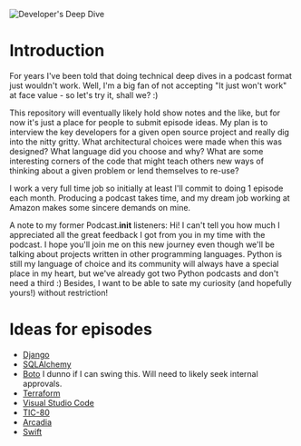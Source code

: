 ![Developer's Deep Dive](https://upload.wikimedia.org/wikipedia/commons/a/ae/U.S._Navy_Diver_enters_the_water_during_a_training_evolution_at_the_Naval_Diving_and_Salvage_Training_Center_140218-N-IC111-156.jpg)

# Introduction

For years I've been told that doing technical deep dives in a podcast format just wouldn't work. Well, I'm a big fan of not accepting "It just won't work" at face value - so let's try it, shall we? :)

This repository will eventually likely hold show notes and the like, but for now it's just a place for people to
submit episode ideas. My plan is to interview the key developers for a given open source project and really dig
into the nitty gritty. What architectural choices were made when this was designed? What language did you choose
and why? What are some interesting corners of the code that might teach others new ways of thinking about a given
problem or lend themselves to re-use?

I work a very full time job so initially at least I'll commit to doing 1 episode each month. Producing a podcast
takes time, and my dream job working at Amazon makes some sincere demands on mine.

A note to my former Podcast.__init__ listeners: Hi! I can't tell you how much I appreciated all the great
feedback I got from you in my time with the podcast. I hope you'll join me on this new journey even though
we'll be talking about projects written in other programming languages. Python is still my language of choice
and its community will always have a special place in my heart, but we've already got two Python podcasts and
don't need a third :) Besides, I want to be able to sate my curiosity (and hopefully yours!) without restriction!

# Ideas for episodes

* [Django](https://www.djangoproject.com/)
* [SQLAlchemy](https://www.sqlalchemy.org/)
* [Boto](https://github.com/boto/boto3) I dunno if I can swing this. Will need to likely seek internal approvals.
* [Terraform](https://www.terraform.io/)
* [Visual Studio Code](https://code.visualstudio.com/)
* [TIC-80](https://tic.computer/)
* [Arcadia](https://github.com/arcadia-unity/Arcadia)
* [Swift](https://github.com/apple/swift)
